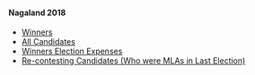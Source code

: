 #### Nagaland 2018
  * [Winners](https://www.myneta.info/nagaland2018/index.php?action=show_winners&sort=default)
  * [All Candidates](https://www.myneta.info/nagaland2018/)
  * [Winners Election Expenses](https://www.myneta.info/nagaland2018/index.php?action=showWinnersExpense&sortExp=default)
  * [ Re-contesting Candidates (Who were MLAs in Last Election)](https://www.myneta.info/nagaland2018/index.php?action=recontestAssetsComparison)